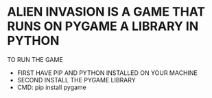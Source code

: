 # ALIEN INVASION IS A GAME THAT RUNS ON PYGAME A LIBRARY IN PYTHON 
TO RUN THE GAME 
* FIRST HAVE PIP AND PYTHON  INSTALLED ON YOUR MACHINE
* SECOND INSTALL THE PYGAME LIBRARY
* CMD: pip install pygame
  
